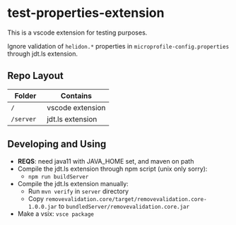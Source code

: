 # test-properties-extension

This is a vscode extension for testing purposes.

Ignore validation of `helidon.*` properties in `microprofile-config.properties` through jdt.ls extension.

## Repo Layout

| Folder | Contains |
|-|-|
| `/` | vscode extension
| `/server ` | jdt.ls extension

## Developing and Using

 * **REQS**: need java11 with JAVA_HOME set, and maven on path
 * Compile the jdt.ls extension through npm script (unix only sorry):
    * `npm run buildServer`
 * Compile the jdt.ls extension manually:
    * Run `mvn verify` in `server` directory
    * Copy `removevalidation.core/target/removevalidation.core-1.0.0.jar` to `bundledServer/removevalidation.core.jar`
 * Make a vsix: `vsce package`
